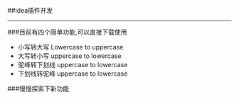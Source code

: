 ##idea插件开发

-------

###目前有四个简单功能,可以直接下载使用

- 小写转大写  Lowercase to uppercase
- 大写转小写 uppercase to lowercase
- 驼峰转下划线 uppercase to lowercase
- 下划线转驼峰 uppercase to lowercase

###慢慢探索下新功能
